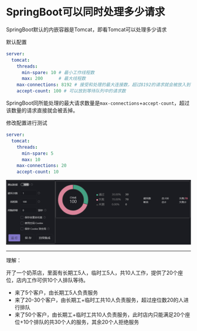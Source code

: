 # SpringBoot可以同时处理多少请求

SpringBoot默认的内嵌容器是Tomcat，即看Tomcat可以处理多少请求

默认配置

```yml
server:
  tomcat:
    threads:
      min-spare: 10 # 最小工作线程数
      max: 200      # 最大线程数
    max-connections: 8192 # 接受和处理的最大连接数，超过8192的请求就会被放入到等待队列中
    accept-count: 100 # 可以放到等待队列中的请求数
```

SpringBoot同所能处理的最大请求数量是`max-connections`+`accept-count`，超过该数量的请求直接就会被丢掉。

修改配置进行测试

```yml
server:
  tomcat:
    threads:
      min-spare: 5
      max: 10
    max-connections: 20
    accept-count: 10
```

![img.png](images/springboot-concurrent-test.png)

---

理解：

开了一个奶茶店，里面有长期工5人，临时工5人，共10人工作，提供了20个座位，店内工作可供10个人排队等待。

- 来了5个客户，由长期工5人负责服务
- 来了20-30个客户，由长期工+临时工共10人负责服务，超过座位数20的人进行排队
- 来了50个客户，由长期工+临时工共10人负责服务，此时店内只能满足20个座位+10个排队的共30个人的服务，其余20个人拒绝服务

